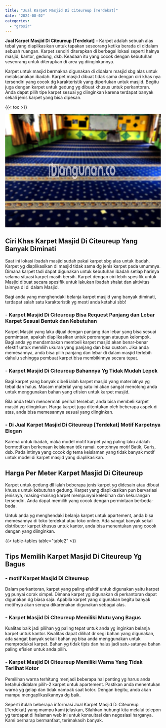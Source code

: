 ```yaml
---
title: "Jual Karpet Masjid Di Citeureup [Terdekat]"
date: "2024-08-02"
categories: 
  - "grosir"
---
```


**Jual Karpet Masjid Di Citeureup \[Terdekat\]** – Karpet adalah sebuah alas tebal yang diaplikasikan untuk tapakan seseorang ketika berada di didalam sebuah ruangan. Karpet sendiri diterapkan di berbagai lokasi seperti halnya masjid, kantor, gedung, dsb. Keadaan itu yang cocok dengan kebutuhan seseorang untuk diterapkan di area yg diinginkannya.

Karpet untuk masjid bermakna digunakan di didalam masjid sbg alas untuk melaksanakan ibadah. Karpet masjid dibuat tidak sama dengan ciri khas nya tersendiri yang cocok dg karakteristik yang diperlukan untuk masjid. Begitu juga dengan karpet untuk gedung yg dibuat khusus untuk perkantoran. Anda dapat pilih tipe karpet sesuai yg diinginkan karena terdapat banyak sekali jenis karpet yang bisa dipesan.

{{< toc >}}

![Jual Karpet Masjid Di Citeureup [Terdekat]](/images/grosir-karpet-murah-59.png)

## Ciri Khas Karpet Masjid Di Citeureup Yang Banyak Diminati

Saat ini lokasi ibadah masjid sudah pakai karpet sbg alas untuk ibadah. Karpet yg diaplikasikan di masjid tidak sama dg jenis karpet pada umumnya. Dimana karpet tadi dapat digunakan untuk kebutuhan ibadah setiap harinya selama situasi karpet masih bersih. Karpet dengan ciri lebih spesifik untuk Masjid dibuat secara spesifik untuk lakukan ibadah shalat dan aktivitas lainnya di di dalam Masjid.

Bagi anda yang menghendaki belanja karpet masjid yang banyak diminati, terdapat salah satu karakteristik yg mesti anda ketahui sbb!

### \- Karpet Masjid Di Citeureup Bisa Request Panjang dan Lebar Karpet Sesuai Bentuk dan Kebutuhan

Karpet Masjid yang laku dijual dengan panjang dan lebar yang bisa sesuai permintaan, apakah diaplikasikan untuk perorangan ataupun kelompok. Bagi anda yg mendambakan membeli karpet masjid akan benar-benar efektif untuk memliih ukuran yang panjang dan bisa custom. Jika anda memesannya, anda bisa pilih panjang dan lebar di dalam masjid terlebih dahulu sehingga pembuat karpet bisa membikinnya secara tepat.

### \- Karpet Masjid Di Citeureup Bahannya Yg Tidak Mudah Lepek

Bagi karpet yang banyak dibeli ialah karpet masjid yang materialnya yg tebal dan halus. Macam material yang satu ini akan sangat menolong anda untuk menggunakan bahan yang efisien untuk karpet masjid.

Bila anda telah mencermati perihal tersebut, anda bisa membeli karpet masjid yg diinginkan. Harga karpet juga ditentukan oleh beberapa aspek di atas, anda bisa memesannya sesuai yang diinginkan.

### \- Di Jual Karpet Masjid Di Citeureup \[Terdekat\] Motif Karpetnya Elegan

Karena untuk ibadah, maka model motif karpet yang paling laku adalah bermotifkan berkenaan keislaman tdk ramai. contohnya motif Batik, Garis, dsb. Pada intinya yang cocok dg tema keislaman yang tidak banyak motif untuk model di karpet masjid yang diaplikasikan.

## Harga Per Meter Karpet Masjid Di Citeureup

Karpet untuk gedung dll ialah beberapa jenis karpet yg didesain atau dibuat khusus untuk kebutuhan gedung. Karpet yang diaplikasikan pun bervariasi jenisnya, masing-maisng karpet mempunyai kelebihan dan kekurangan tersendiri. Anda dapat memilih yang cocok dengan permintaan berbeda-beda.

Untuk anda yg menghendaki belanja karpet untuk apartement, anda bisa memesannya di toko terdekat atau toko online. Ada sangat banyak sekali distributor karpet khusus untuk kantor, anda bisa menentukan yang cocok dengan yang diinginkan.

{{< table-tables table="table2" >}}

## Tips Memilih Karpet Masjid Di Citeureup Yg Bagus

### \- motif Karpet Masjid Di Citeureup

Dalam perkantoran, karpet yang paling efektif untuk digunakan yaitu karpet yg punyai corak simpel. Dimana karpet yg digunakan di perkantoran dapat digunakan dg biasa saja. Apabila karpet yang digunakan begitu banyak motifnya akan serupa dikarenakan digunakan sebagai alas.

### \- Karpet Masjid Di Citeureup Memiliki Mutu yang Bagus

Kualitas baik jadi pilihan yg paling tepat untuk anda yg inginkan belanja karpet untuk kantor. Kwalitas dapat dilihat dr segi bahan yang digunakan, ada sangat banyak sekali bahan yg bisa anda menggunakan untuk memproduksi karpet. Bahan yg tidak tipis dan halus jadi satu-satunya bahan paling efisien untuk anda pilih.

### \- Karpet Masjid Di Citeureup Memiliki Warna Yang Tidak Terlihat Kotor

Pemilihan warna terhitung menjadi beberapa hal penting yg harus anda ketahui didalam pilih-2 karpet untuk apartement. Pastikan anda menentukan warna yg gelap dan tidak nampak saat kotor. Dengan begitu, anda akan mampu mengaplikasikannya dg baik.

Seperti itulah beberapa informasi Jual Karpet Masjid Di Citeureup \[Terdekat\] yang mampu kami jelaskan, Silahkan hubungi kita melalui telepon yg terdapat di halaman web ini untuk konsultasi dan negosiasi harganya. Kami berharap bermanfaat, terimakasih banyak.
